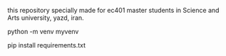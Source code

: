 this repository specially made for ec401 master students in Science and Arts university, yazd, iran.

<!-- how to install virtual environment -->

python -m venv myvenv

<!-- how to install packages -->

pip install requirements.txt
